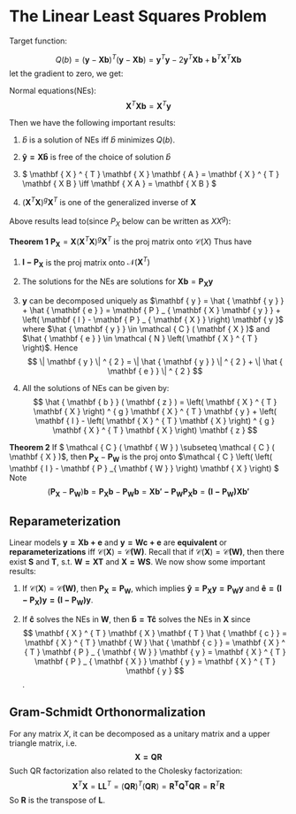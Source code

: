# The Linear Least Squares Problem

Target function:

$$ Q(b)=( \mathbf { y } - \mathbf { X } \mathbf { b } ) ^ { T } ( \mathbf { y } - \mathbf { X } \mathbf { b } ) = \mathbf { y } ^ { T } \mathbf { y } - 2 \mathbf { y } ^ { T } \mathbf { X } \mathbf { b } + \mathbf { b } ^ { T } \mathbf { X } ^ { T } \mathbf { X } \mathbf { b } $$
let the gradient to zero, we get:

Normal equations(NEs):
$$ \mathbf { X } ^ { T } \mathbf { X } \mathbf { b } = \mathbf { X } ^ { T } \mathbf { y } $$

Then we have the following important results:

1. $\hat{b}$ is a solution of NEs iff $\hat{b}$ minimizes $Q(b)$.

2. $\mathbf{\hat{y}=X\hat{b}}$ is free of the choice of solution $\hat{b}$

3. $ \mathbf { X } ^ { T } \mathbf { X } \mathbf { A } = \mathbf { X } ^ { T } \mathbf { X B } \iff \mathbf { X A } = \mathbf { X B } $


4. $\left( \mathbf { X } ^ { T } \mathbf { X } \right) ^ { g } \mathbf { X } ^ { T }$ is one of the generalized inverse of $\mathbf{X}$

Above results lead to(since $P_X$ below can be written as $XX^g$):

**Theorem 1** $\mathbf { P } _ { \mathbf { X } } = \mathbf { X } \left( \mathbf { X } ^ { T } \mathbf { X } \right) ^ { g } \mathbf { X } ^ { T }$ is the proj matrix onto $\mathcal{C}(X)$
Thus have

1. $\mathbf{I-P_X}$ is the proj matrix onto $\mathcal{N}(\mathbf{X}^T)$

2. The solutions for the NEs are solutions for $\mathbf { X b } = \mathbf { P } _ { \mathbf { X }  }\mathbf{y}$

3. $\mathbf{y}$ can be decomposed uniquely as $\mathbf { y } = \hat { \mathbf { y } } + \hat { \mathbf { e } } = \mathbf { P } _ { \mathbf { X } \mathbf { y } } + \left( \mathbf { I } - \mathbf { P } _ { \mathbf { X } } \right) \mathbf { y }$ where $\hat { \mathbf { y } } \in \mathcal { C } ( \mathbf { X } )$ and $\hat { \mathbf { e } } \in \mathcal { N } \left( \mathbf { X } ^ { T } \right)$. Hence $$ \| \mathbf { y } \| ^ { 2 } = \| \hat { \mathbf { y } } \| ^ { 2 } + \| \hat { \mathbf { e } } \| ^ { 2 } $$

4. All the solutions of NEs can be given by:
   $$
   \hat { \mathbf { b } } ( \mathbf { z } ) = \left( \mathbf { X } ^ { T } \mathbf { X } \right) ^ { g } \mathbf { X } ^ { T } \mathbf { y } + \left( \mathbf { I } - \left( \mathbf { X } ^ { T } \mathbf { X } \right) ^ { g } \mathbf { X } ^ { T } \mathbf { X } \right) \mathbf { z }
   $$

**Theorem 2** If $
\mathcal { C } ( \mathbf { W } ) \subseteq \mathcal { C } ( \mathbf { X } )$, then $\mathbf { P } _{ \mathbf { X } } - \mathbf { P }_ { \mathbf { W } }$ is the proj onto $\mathcal { C } \left( \left( \mathbf { I } - \mathbf { P } _{ \mathbf { W } } \right) \mathbf { X } \right)
$
Note $$(\mathbf { P }_ { \mathbf { X } } - \mathbf { P } _{ \mathbf { W } })\mathbf{b}=\mathbf{P_Xb}-\mathbf{P_Wb}=\mathbf{Xb'-P_WP_Xb}=\mathbf{(I-P_W)Xb'} $$

## Reparameterization

Linear models $\mathbf{y=Xb+e}$ and $\mathbf{y=Wc+e}$ are **equivalent** or **reparameterizations** iff $\mathcal{C}(\mathbf{X})=\mathcal{C}\mathbf{(W)}$. Recall that if $\mathcal{C}(\mathbf{X})=\mathcal{C}\mathbf{(W)}$, then there exist $\mathbf{S}$ and $\mathbf{T}$, s.t. $\mathbf{W=XT}$ and $\mathbf{X=WS}$.
We now show some important results:

1. If $\mathcal{C}(\mathbf{X})=\mathcal{C}\mathbf{(W)}$, then $\mathbf{P_X=P_W}$, which implies $\mathbf{\hat{y}=P_Xy=P_Wy}$ and $\mathbf{\hat{e}=(I-P_X)y=(I-P_W)y}$.

2. If $\mathbf{\hat{c}}$ solves the NEs in $\mathbf{W}$, then $\mathbf{\hat{b}=T\hat{c}}$ solves the NEs in $\mathbf{X}$ since $$ \mathbf { X } ^ { T } \mathbf { X } \mathbf { T } \hat { \mathbf { c } } = \mathbf { X } ^ { T } \mathbf { W } \hat { \mathbf { c } } = \mathbf { X } ^ { T } \mathbf { P } _ { \mathbf { W } } \mathbf { y } = \mathbf { X } ^ { T } \mathbf { P } _ { \mathbf { X } } \mathbf { y } = \mathbf { X } ^ { T } \mathbf { y } $$.

## Gram-Schmidt Orthonormalization

For any matrix $X$, it can be decomposed as a unitary matrix and a upper triangle matrix, i.e.
$$ \mathbf{X=QR} $$ Such QR factorization also related to the Cholesky factorization:
$$ \mathbf { X } ^ { T } \mathbf { X } = \mathbf { L } \mathbf { L } ^ { T } = ( \mathbf { Q } \mathbf { R } ) ^ { T } ( \mathbf { Q } \mathbf { R } ) = \mathbf{R^TQ^TQR}=\mathbf { R } ^ { T } \mathbf { R } $$ So $\mathbf{R}$ is the transpose of $\mathbf{L}$.